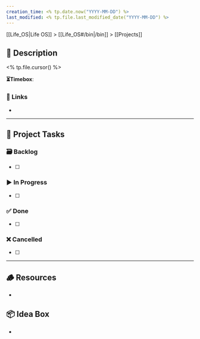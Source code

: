 ```yaml
---
creation_time: <% tp.date.now("YYYY-MM-DD") %>
last_modified: <% tp.file.last_modified_date("YYYY-MM-DD") %>
---
```


[[Life_OS|Life OS]] > [[Life_OS#/bin|/bin]] > [[Projects]]

## 📄 Description

<% tp.file.cursor() %>

**⏳Timebox**: 

### 🔗 Links

- 

---

## 📝 Project Tasks

### 🗃️ Backlog

- [ ] 

### ▶️ In Progress

- [ ] 

### ✅ Done

- [ ] 

### ❌ Cancelled

- [ ] 

---

## 🪵 Resources

- 

## 📦 Idea Box

- 
